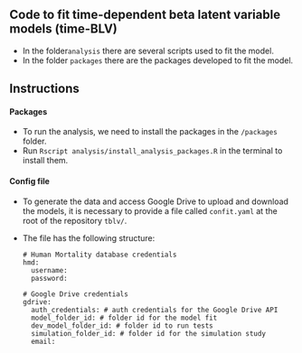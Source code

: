 ## Code to fit time-dependent beta latent variable models (time-BLV)

- In the folder`analysis` there are several scripts used to fit the model.
- In the folder `packages` there are the packages developed to fit the model.

## Instructions 

#### Packages

- To run the analysis, we need to install the packages in the `/packages` folder.
- Run `Rscript analysis/install_analysis_packages.R` in the terminal to install them.

#### Config file 
- To generate the data and access Google Drive to upload and download the models, it is necessary to provide a file called `confit.yaml` at the root of the repository `tblv/`.
- The file has the following structure:

  ```{yaml}
  # Human Mortality database credentials
  hmd:
    username: 
    password: 
  
  # Google Drive credentials
  gdrive:
    auth_credentials: # auth credentials for the Google Drive API
    model_folder_id: # folder id for the model fit
    dev_model_folder_id: # folder id to run tests
    simulation_folder_id: # folder id for the simulation study
    email: 
  ```
